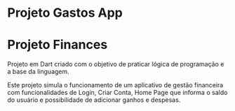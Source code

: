 # Projeto Gastos App



# Projeto Finances

Projeto em Dart criado com o objetivo de praticar lógica de programação e a base da linguagem.

Este projeto simula o funcionamento de um aplicativo de gestão financeira com funcionalidades de Login, Criar Conta, Home Page que informa o saldo do usuário e possibilidade de adicionar ganhos e despesas.
